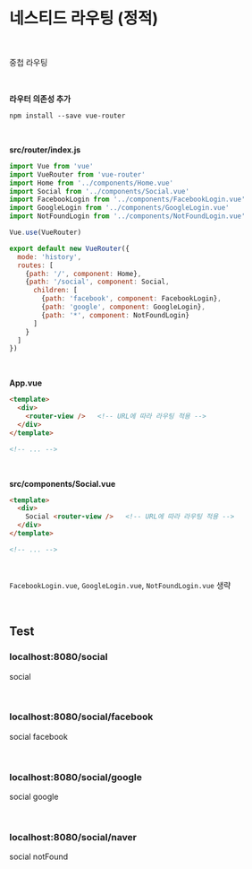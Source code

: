 
# 네스티드 라우팅 (정적)

&nbsp;

중첩 라우팅

&nbsp;

**라우터 의존성 추가**
```
npm install --save vue-router
```

&nbsp;

**src/router/index.js**
```javascript
import Vue from 'vue'
import VueRouter from 'vue-router'
import Home from '../components/Home.vue'
import Social from '../components/Social.vue'
import FacebookLogin from '../components/FacebookLogin.vue'
import GoogleLogin from '../components/GoogleLogin.vue'
import NotFoundLogin from '../components/NotFoundLogin.vue'

Vue.use(VueRouter)

export default new VueRouter({
  mode: 'history',
  routes: [
    {path: '/', component: Home},
    {path: '/social', component: Social,
      children: [
        {path: 'facebook', component: FacebookLogin},
        {path: 'google', component: GoogleLogin},
        {path: '*', component: NotFoundLogin}
      ]
    }
  ]
})
```

&nbsp;

**App.vue**
```html
<template>
  <div>
    <router-view />   <!-- URL에 따라 라우팅 적용 -->
  </div>
</template>

<!-- ... -->
```

&nbsp;

**src/components/Social.vue**
```html
<template>
  <div>
    Social <router-view />   <!-- URL에 따라 라우팅 적용 -->
  </div>
</template>

<!-- ... -->
```

&nbsp;

`FacebookLogin.vue`, `GoogleLogin.vue`, `NotFoundLogin.vue` 생략

&nbsp;
&nbsp;

## Test

### localhost:8080/social
social

&nbsp;

### localhost:8080/social/facebook
social
facebook

&nbsp;

### localhost:8080/social/google
social 
google

&nbsp;

### localhost:8080/social/naver
social
notFound 
